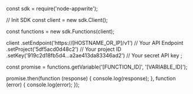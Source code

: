 const sdk = require('node-appwrite');

// Init SDK
const client = new sdk.Client();

const functions = new sdk.Functions(client);

client
    .setEndpoint('https://[HOSTNAME_OR_IP]/v1') // Your API Endpoint
    .setProject('5df5acd0d48c2') // Your project ID
    .setKey('919c2d18fb5d4...a2ae413da83346ad2') // Your secret API key
;

const promise = functions.getVariable('[FUNCTION_ID]', '[VARIABLE_ID]');

promise.then(function (response) {
    console.log(response);
}, function (error) {
    console.log(error);
});